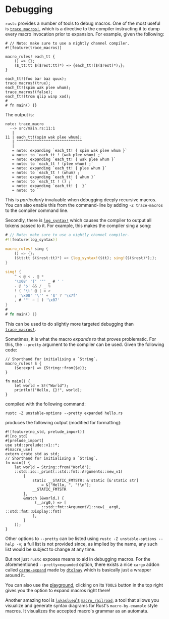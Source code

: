 # Debugging

`rustc` provides a number of tools to debug macros. One of the most useful is [`trace_macros!`],
which is a directive to the compiler instructing it to dump every macro invocation prior to
expansion. For example, given the following:

```rust,ignore
# // Note: make sure to use a nightly channel compiler.
#![feature(trace_macros)]

macro_rules! each_tt {
    () => {};
    ($_tt:tt $($rest:tt)*) => {each_tt!($($rest)*);};
}

each_tt!(foo bar baz quux);
trace_macros!(true);
each_tt!(spim wak plee whum);
trace_macros!(false);
each_tt!(trom qlip winp xod);
# 
# fn main() {}
```

The output is:

```text
note: trace_macro
  --> src/main.rs:11:1
   |
11 | each_tt!(spim wak plee whum);
   | ^^^^^^^^^^^^^^^^^^^^^^^^^^^^^
   |
   = note: expanding `each_tt! { spim wak plee whum }`
   = note: to `each_tt ! (wak plee whum) ;`
   = note: expanding `each_tt! { wak plee whum }`
   = note: to `each_tt ! (plee whum) ;`
   = note: expanding `each_tt! { plee whum }`
   = note: to `each_tt ! (whum) ;`
   = note: expanding `each_tt! { whum }`
   = note: to `each_tt ! () ;`
   = note: expanding `each_tt! {  }`
   = note: to ``
```

This is *particularly* invaluable when debugging deeply recursive macros. You can also enable this
from the command-line by adding `-Z trace-macros` to the compiler command line.

Secondly, there is [`log_syntax!`] which causes the compiler to output all tokens passed to it. For
example, this makes the compiler sing a song:

```rust
# // Note: make sure to use a nightly channel compiler.
#![feature(log_syntax)]

macro_rules! sing {
    () => {};
    ($tt:tt $($rest:tt)*) => {log_syntax!($tt); sing!($($rest)*);};
}

sing! {
    ^ < @ < . @ *
    '\x08' '{' '"' _ # ' '
    - @ '$' && / _ %
    ! ( '\t' @ | = >
    ; '\x08' '\'' + '$' ? '\x7f'
    , # '"' ~ | ) '\x07'
}
# 
# fn main() {}
```

This can be used to do slightly more targeted debugging than [`trace_macros!`].

Sometimes, it is what the macro *expands to* that proves problematic. For this, the `--pretty`
argument to the compiler can be used. Given the following code:

```rust,ignore
// Shorthand for initialising a `String`.
macro_rules! S {
    ($e:expr) => {String::from($e)};
}

fn main() {
    let world = S!("World");
    println!("Hello, {}!", world);
}
```

compiled with the following command:

```shell
rustc -Z unstable-options --pretty expanded hello.rs
```

produces the following output (modified for formatting):

```rust,ignore
#![feature(no_std, prelude_import)]
#![no_std]
#[prelude_import]
use std::prelude::v1::*;
#[macro_use]
extern crate std as std;
// Shorthand for initialising a `String`.
fn main() {
    let world = String::from("World");
    ::std::io::_print(::std::fmt::Arguments::new_v1(
        {
            static __STATIC_FMTSTR: &'static [&'static str]
                = &["Hello, ", "!\n"];
            __STATIC_FMTSTR
        },
        &match (&world,) {
             (__arg0,) => [
                ::std::fmt::ArgumentV1::new(__arg0, ::std::fmt::Display::fmt)
            ],
        }
    ));
}
```

Other options to `--pretty` can be listed using `rustc -Z unstable-options --help -v`; a full list
is not provided since, as implied by the name, any such list would be subject to change at any time.

But not just `rustc` exposes means to aid in debugging macros. For the aforementioned
`--pretty=expanded` option, there exists a nice `cargo` addon called
[`cargo-expand`](https://github.com/dtolnay/cargo-expand) made by [`dtolnay`](https://github.com/dtolnay)
which is basically just a wrapper around it.

You can also use the [playground](https://play.rust-lang.org/), clicking on its `TOOLS` button in
the top right gives you the option to expand macros right there!

Another amazing tool is [`lukaslueg`'s](https://github.com/lukaslueg)
[`macro_railroad`](https://github.com/lukaslueg/macro_railroad), a tool that allows you visualize
and generate syntax diagrams for Rust's `macro-by-example` style macros. It visualizes the accepted
macro's grammar as an automata. 

[`trace_macros!`]:https://doc.rust-lang.org/std/macro.trace_macros.html
[`log_syntax!`]:https://doc.rust-lang.org/std/macro.log_syntax.html